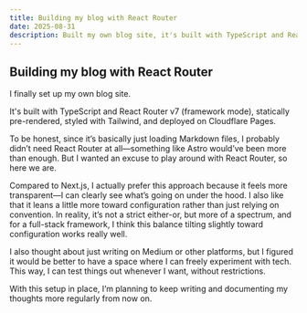 ```yaml
---
title: Building my blog with React Router
date: 2025-08-31
description: Built my own blog site, it's built with TypeScript and React Router v7, styled with Tailwind, and deployed on Cloudflare Pages.
---
```


## Building my blog with React Router

I finally set up my own blog site.

It's built with TypeScript and React Router v7 (framework mode), statically pre-rendered, styled with Tailwind, and deployed on Cloudflare Pages.

To be honest, since it’s basically just loading Markdown files, I probably didn’t need React Router at all—something like Astro would’ve been more than enough. But I wanted an excuse to play around with React Router, so here we are.

Compared to Next.js, I actually prefer this approach because it feels more transparent—I can clearly see what’s going on under the hood. I also like that it leans a little more toward configuration rather than just relying on convention. In reality, it’s not a strict either-or, but more of a spectrum, and for a full-stack framework, I think this balance tilting slightly toward configuration works really well.

I also thought about just writing on Medium or other platforms, but I figured it would be better to have a space where I can freely experiment with tech. This way, I can test things out whenever I want, without restrictions.

With this setup in place, I’m planning to keep writing and documenting my thoughts more regularly from now on.
